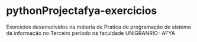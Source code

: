 # pythonProjectafya-exercicios
Exercícios desenvolvidos na máteria de Pratica de programação de sistema da informação no Terceiro período na faculdade UNIGRANRIO- AFYA
